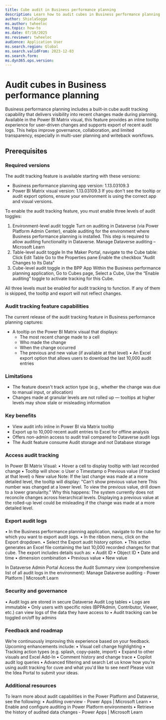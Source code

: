 ```yaml
---
title: Cube audit in Business performance planning 
description: Learn how to audit cubes in Business performance planning.
author: ShielaSogge
ms.author: twheeloc
ms.topic: how-to
ms.date: 07/10/2025
ms.reviewer: twheeloc
audience: Application User
ms.search.region: Global
ms.search.validFrom: 2023-12-03
ms.search.form: 
ms.dyn365.ops.version: 
---
```


# Audit cubes in Business performance planning 

Business performance planning includes a built-in cube audit tracking capability that delivers visibility into recent changes made during planning. Available in the Power BI Matrix visual, this feature provides
an inline tooltip experience for user-driven changes and supports export of recent audit logs.
This helps improve governance, collaboration, and limited transparency, especially in multi-user planning and writeback workflows.

## Prerequisites

### Required versions
The audit tracking feature is available starting with these versions:
 - Business performance planning app version: 1.13.03109.3
 - Power BI Matrix visual version: 1.13.03109.3
If you don't see the tooltip or audit export options, ensure your environment is using the correct app and visual versions.

To enable the audit tracking feature, you must enable three levels of audit toggles:
1.	Environment-level audit toggle
Turn on auditing in Dataverse (via Power Platform Admin Center), enable auditing for the environment where Business performance planning is installed. This step is required to allow auditing functionality in
Dataverse.
Manage Dataverse auditing – Microsoft Learn
2.	Table-level audit toggle
In the Maker Portal, navigate to the Cube table:
Click Edit Table
Go to the Properties pane
Enable the checkbox "Audit Changes to Its Data"
3.	Cube-level audit toggle in the BPP App
Within the Business performance planning application, Go to Cubes page, Select a Cube, Use the “Enable auditing” toggle to activate tracking for this Cube.

All three levels must be enabled for audit tracking to function. If any of them is skipped, the tooltip and export will not reflect changes.

### Audit tracking feature capabilities 
The current release of the audit tracking feature in Business performance planning captures:
 - A tooltip on the Power BI Matrix visual that displays:
    - The most recent change made to a cell
    - Who made the change
    - When the change occurred
    - The previous and new value (if available at that level)
•	An Excel export option that allows users to download the last 10,000 audit entries

### Limitations
 - The feature doesn't track action type (e.g., whether the change was due to manual input, or allocation)
 - Changes made at granular levels are not rolled up — tooltips at higher levels may show stale or misleading information

### Key benefits 
 - View audit info inline in Power BI via Matrix tooltip
 - Export up to 10,000 recent audit entries to Excel for offline analysis
 - Offers non-admin access to audit trail compared to Dataverse audit logs
 - The Audit feature consume Audit storage and not Database storage

### Access audit tracking
In Power BI Matrix Visual:
•	Hover a cell to display tooltip with last recorded change
•	Tooltip will show:
o	User
o	Timestamp
o	Previous value (if tracked at that level)
o	New value
Note: If the last change was made at a more detailed level, the tooltip will display:
"Can’t show previous value here
This number was changed at a lower level. To view the previous value, drill down to a lower granularity."
Why this happens: The system currently does not reconcile changes across hierarchical levels. Displaying a previous value at the rolled-up level could be misleading if the change was made at a more detailed
level.

### Export audit logs
•	In the Business performance planning application, navigate to the cube for which you want to export audit logs.
•	In the ribbon menu, click on the Export dropdown.
•	Select the Export audit history option.
•	This action generates an Excel file containing the last 10,000 recorded changes for that cube.
The export includes details such as:
•	Audit ID
•	Object ID
•	Date and time
•	dimension combination
•	Previous value
•	New value

In Dataverse Admin Portal
Access the Audit Summary view (comprehensive list of all audit logs in the environment): Manage Dataverse auditing - Power Platform | Microsoft Learn

### Security and governance
•	Audit logs are stored in secure Dataverse Audit Log tables
•	Logs are immutable
•	Only users with specific roles (BPPAdmin, Contributor, Viewer, etc.) can view logs of the data they have access to
•	Audit tracking can be toggled on/off by admins

### Feedback and roadmap
We’re continuously improving this experience based on your feedback. Upcoming enhancements include:
•	Visual cell change highlighting
•	Tracking action types (e.g. splash, copy-paste, import)
•	Expand to other visuals and Excel Add-In 
•	Comment history and change trace
•	Copilot audit log queries
•	Advanced filtering and search
Let us know how you’re using audit tracking for cuve and what you'd like to see next!
Please visit the Idea Portal to submit your ideas.

### Additional resources
To learn more about audit capabilities in the Power Platform and Dataverse, see the following:
•	Auditing overview - Power Apps | Microsoft Learn 
•	Enable and configure auditing in Power Platform environments
•	Retrieve the history of audited data changes - Power Apps | Microsoft Learn
